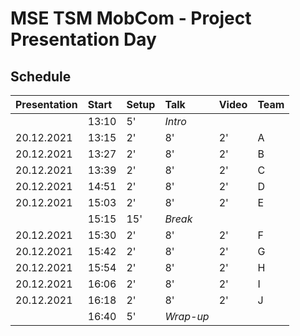# MSE TSM MobCom - Project Presentation Day

## Schedule

Presentation|Start|Setup|Talk|Video|Team
:---|:---|:---|:---|:---|:---
 | |13:10|5'|_Intro_
20.12.2021|13:15|2'|8'|2'|A
20.12.2021|13:27|2'|8'|2'|B
20.12.2021|13:39|2'|8'|2'|C
20.12.2021|14:51|2'|8'|2'|D
20.12.2021|15:03|2'|8'|2'|E
 | |15:15|15'|_Break_
20.12.2021|15:30|2'|8'|2'|F
20.12.2021|15:42|2'|8'|2'|G
20.12.2021|15:54|2'|8'|2'|H
20.12.2021|16:06|2'|8'|2'|I
20.12.2021|16:18|2'|8'|2'|J
 | |16:40|5'|_Wrap-up_
